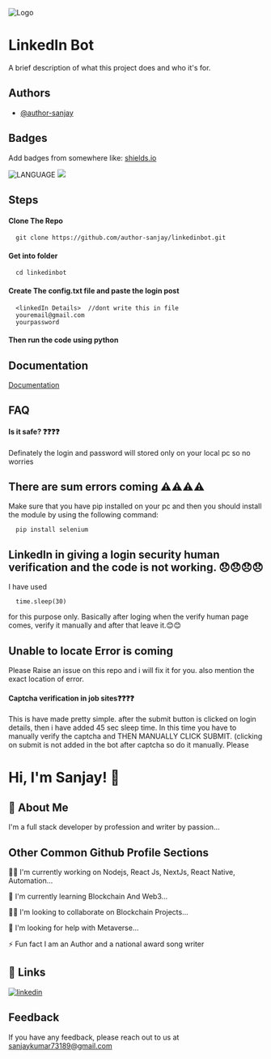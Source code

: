 
![Logo](https://images.unsplash.com/photo-1611944212129-29977ae1398c?ixlib=rb-1.2.1&ixid=MnwxMjA3fDB8MHxzZWFyY2h8MXx8bGlua2VkaW4lMjBpY29ufGVufDB8fDB8fA%3D%3D&auto=format&fit=crop&w=300&h=200&q=50)


# LinkedIn Bot

A brief description of what this project does and who it's for.


## Authors

- [@author-sanjay](https://github.com/author-sanjay/)


## Badges

Add badges from somewhere like: [shields.io](https://shields.io/)

![LANGUAGE](https://img.shields.io/badge/Language-Python-blue)
![](https://img.shields.io/badge/Tool-Selenium-red)

## Steps

#### Clone The Repo


```http
  git clone https://github.com/author-sanjay/linkedinbot.git
```



#### Get into folder

```http
  cd linkedinbot
```

#### Create The config.txt file and paste the login post

```http
  <linkedIn Details>  //dont write this in file
  youremail@gmail.com
  yourpassword
```

#### Then run the code using python

## Documentation

[Documentation](https://linktodocumentation)


## FAQ

#### Is it safe? ❓❓❓❓

Definately the login and password will stored only on your local pc so no worries

## There are sum errors coming ⚠️⚠️⚠️⚠️

Make sure that you have pip installed on your pc and then you should install the module by using the following command:

```http
  pip install selenium
```

## LinkedIn in giving a login security human verification and the code is not working. 😞😞😞😞

I have used 

```http
  time.sleep(30)
```
for this purpose only. Basically after loging when the verify human page comes, verify it manually and after that leave it.😊😊

## Unable to locate Error is coming

Please Raise an issue on this repo and i will fix it for you. also mention the exact location of error. 


#### Captcha verification in job sites❓❓❓❓

This is have made pretty simple. after the submit button is clicked on login details, then i have added 45 sec sleep time. In this time you have to manually verify the captcha and THEN MANUALLY CLICK SUBMIT. (clicking on submit is not added in the bot after captcha so do it manually. Please

# Hi, I'm Sanjay! 👋


## 🚀 About Me
I'm a full stack developer by profession and writer by passion...


## Other Common Github Profile Sections
👩‍💻 I'm currently working on Nodejs, React Js, NextJs, React Native, Automation...

🧠 I'm currently learning Blockchain And Web3...

👯‍♀️ I'm looking to collaborate on Blockchain Projects...

🤔 I'm looking for help with Metaverse...

⚡️ Fun fact I am an Author and a national award song writer


## 🔗 Links

[![linkedin](https://img.shields.io/badge/linkedin-0A66C2?style=for-the-badge&logo=linkedin&logoColor=white)](https://www.linkedin.com/in/authorsanju)



## Feedback

If you have any feedback, please reach out to us at sanjaykumar73189@gmail.com

